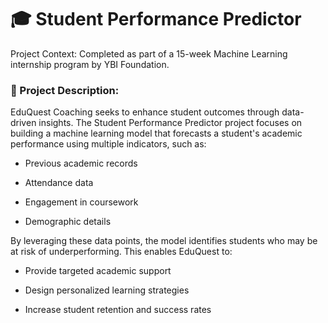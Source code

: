 # 🎓 Student Performance Predictor
Project Context:
Completed as part of a 15-week Machine Learning internship program by YBI Foundation.

### 📝 Project Description:
EduQuest Coaching seeks to enhance student outcomes through data-driven insights. The Student Performance Predictor project focuses on building a machine learning model that forecasts a student's academic performance using multiple indicators, such as:

* Previous academic records

* Attendance data

* Engagement in coursework

* Demographic details

By leveraging these data points, the model identifies students who may be at risk of underperforming. This enables EduQuest to:

* Provide targeted academic support

* Design personalized learning strategies

* Increase student retention and success rates
